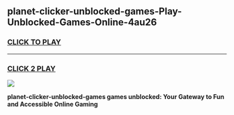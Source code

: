 
## planet-clicker-unblocked-games-Play-Unblocked-Games-Online-4au26
<h3>
<a href="https://premium76.site?title=planet-clicker-unblocked-games&ref=24A">CLICK TO PLAY</a></h3>
<hr>

<h3>
<a href="https://premium76.site?title=planet-clicker-unblocked-games&ref=24A">CLICK 2 PLAY</a>
  
</h3>

<a href="https://premium76.site?title=planet-clicker-unblocked-games&ref=24A"><img src="https://clearcache.store/games.png"></a>


**planet-clicker-unblocked-games games unblocked: Your Gateway to Fun and Accessible Online Gaming**
